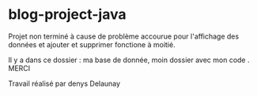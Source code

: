 # blog-project-java

Projet non terminé à cause de problème accourue pour l'affichage des données et ajouter et supprimer fonctione à moitié. 

 Il y a  dans ce dossier : ma base de donnée, moin dossier avec mon code .
MERCI 

Travail réalisé par denys Delaunay

